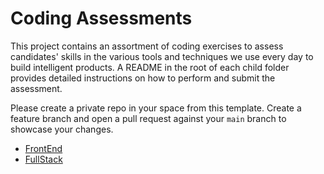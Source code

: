 # Coding Assessments

This project contains an assortment of coding exercises to assess candidates' skills in the various tools and techniques we use every day to build intelligent products. A README in the root of each child folder provides detailed instructions on how to perform and submit the assessment.

Please create a private repo in your space from this template. Create a feature branch and open a pull request against your `main` branch to showcase your changes.

- [FrontEnd](https://github.com/FocusedDiversity/synaptiq-coding-assessments/tree/main/react)
- [FullStack](https://github.com/FocusedDiversity/synaptiq-coding-assessments/tree/main/fullstack)
